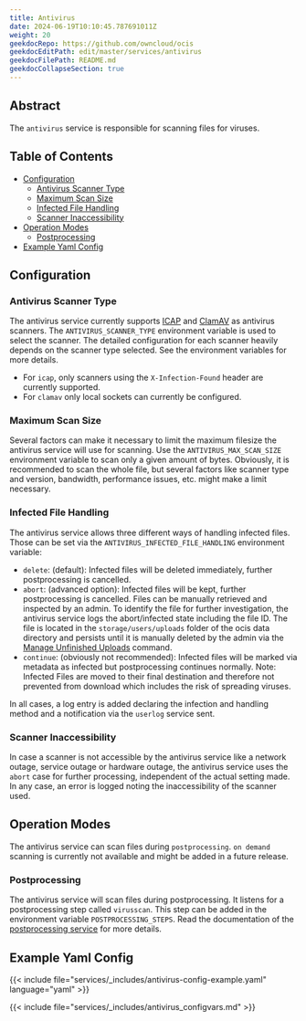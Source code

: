 ```yaml
---
title: Antivirus
date: 2024-06-19T10:10:45.787691011Z
weight: 20
geekdocRepo: https://github.com/owncloud/ocis
geekdocEditPath: edit/master/services/antivirus
geekdocFilePath: README.md
geekdocCollapseSection: true
---
```


<!-- Do not edit this file, it is autogenerated. Edit the service README.md instead -->

## Abstract


The `antivirus` service is responsible for scanning files for viruses.


## Table of Contents

* [Configuration](#configuration)
  * [Antivirus Scanner Type](#antivirus-scanner-type)
  * [Maximum Scan Size](#maximum-scan-size)
  * [Infected File Handling](#infected-file-handling)
  * [Scanner Inaccessibility](#scanner-inaccessibility)
* [Operation Modes](#operation-modes)
  * [Postprocessing](#postprocessing)
* [Example Yaml Config](#example-yaml-config)

## Configuration

### Antivirus Scanner Type

The antivirus service currently supports [ICAP](https://tools.ietf.org/html/rfc3507) and [ClamAV](http://www.clamav.net/index.html) as antivirus scanners. The `ANTIVIRUS_SCANNER_TYPE` environment variable is used to select the scanner. The detailed configuration for each scanner heavily depends on the scanner type selected. See the environment variables for more details.

  -   For `icap`, only scanners using the `X-Infection-Found` header are currently supported.
  -   For `clamav` only local sockets can currently be configured.

### Maximum Scan Size

Several factors can make it necessary to limit the maximum filesize the antivirus service will use for scanning. Use the `ANTIVIRUS_MAX_SCAN_SIZE` environment variable to scan only a given amount of bytes. Obviously, it is recommended to scan the whole file, but several factors like scanner type and version, bandwidth, performance issues, etc. might make a limit necessary.

### Infected File Handling

The antivirus service allows three different ways of handling infected files. Those can be set via the `ANTIVIRUS_INFECTED_FILE_HANDLING` environment variable:

  -   `delete`: (default): Infected files will be deleted immediately, further postprocessing is cancelled.
  -   `abort`:  (advanced option): Infected files will be kept, further postprocessing is cancelled. Files can be manually retrieved and inspected by an admin. To identify the file for further investigation, the antivirus service logs the abort/infected state including the file ID. The file is located in the `storage/users/uploads` folder of the ocis data directory and persists until it is manually deleted by the admin via the [Manage Unfinished Uploads](https://doc.owncloud.com/ocis/next/deployment/services/s-list/storage-users.html#manage-unfinished-uploads) command.
  -   `continue`:  (obviously not recommended): Infected files will be marked via metadata as infected but postprocessing continues normally. Note: Infected Files are moved to their final destination and therefore not prevented from download which includes the risk of spreading viruses.

In all cases, a log entry is added declaring the infection and handling method and a notification via the `userlog` service sent.

### Scanner Inaccessibility

In case a scanner is not accessible by the antivirus service like a network outage, service outage or hardware outage, the antivirus service uses the `abort` case for further processing, independent of the actual setting made. In any case, an error is logged noting the inaccessibility of the scanner used.

## Operation Modes

The antivirus service can scan files during `postprocessing`. `on demand` scanning is currently not available and might be added in a future release.

### Postprocessing

The antivirus service will scan files during postprocessing. It listens for a postprocessing step called `virusscan`. This step can be added in the environment variable `POSTPROCESSING_STEPS`. Read the documentation of the [postprocessing service](https://github.com/owncloud/ocis/tree/master/services/postprocessing) for more details.
## Example Yaml Config
{{< include file="services/_includes/antivirus-config-example.yaml"  language="yaml" >}}

{{< include file="services/_includes/antivirus_configvars.md" >}}

